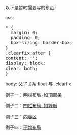 以下是暂时需要写的东西:

css:

<pre>
* {
  margin: 0;
  padding: 0;
  box-sizing: border-box;
}
.clearfix:after {
content: '';
display: block;
clear: both;
}
</pre>

body:
父子关系 float 与 .clearfix

<pre>
例子一：<a href="http://js.jirengu.com/laqunacutu/9/edit"target="_blank">两栏布局-如顶部条</a> </pre>
<pre>
例子二：<a href="http://js.jirengu.com/jomubacaha/28/edit"target="_blank">四栏布局 如导航</a> </pre>
<pre>
例子三：<a href="http://js.jirengu.com/jomubacaha/28/edit"target="_blank">内容区</a> </pre>
<pre>
例子四：<a href="http://js.jirengu.com/jomubacaha/28/edit"target="_blank">平均布局</a> </pre>
